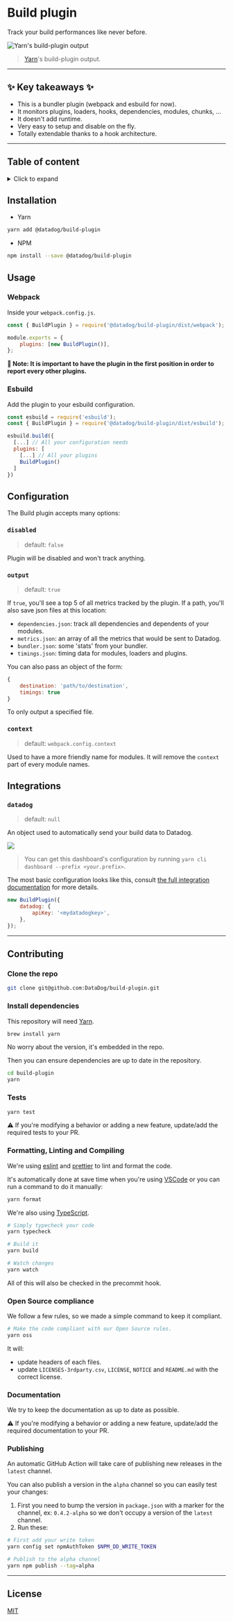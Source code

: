 # Build plugin <!-- omit in toc -->

Track your build performances like never before.

![Yarn's build-plugin output](./assets/build-plugin-output.png)

> [Yarn](https://github.com/yarnpkg/berry)'s build-plugin output.

---

## ✨ Key takeaways ✨ <!-- omit in toc -->

-   This is a bundler plugin (webpack and esbuild for now).
-   It monitors plugins, loaders, hooks, dependencies, modules, chunks, ...
-   It doesn't add runtime.
-   Very easy to setup and disable on the fly.
-   Totally extendable thanks to a hook architecture.

---

## Table of content <!-- omit in toc -->

<details>
<summary>Click to expand</summary>

- [Installation](#installation)
- [Usage](#usage)
  - [Webpack](#webpack)
  - [Esbuild](#esbuild)
- [Configuration](#configuration)
  - [`disabled`](#disabled)
  - [`output`](#output)
  - [`context`](#context)
- [Integrations](#integrations)
  - [`datadog`](#datadog)
- [Contributing](#contributing)
  - [Clone the repo](#clone-the-repo)
  - [Install dependencies](#install-dependencies)
  - [Tests](#tests)
  - [Formatting, Linting and Compiling](#formatting-linting-and-compiling)
  - [Open Source compliance](#open-source-compliance)
  - [Documentation](#documentation)
  - [Publishing](#publishing)
- [License](#license)

</details>

## Installation

-   Yarn

```bash
yarn add @datadog/build-plugin
```

-   NPM

```bash
npm install --save @datadog/build-plugin
```

## Usage

### Webpack

Inside your `webpack.config.js`.

```js
const { BuildPlugin } = require('@datadog/build-plugin/dist/webpack');

module.exports = {
    plugins: [new BuildPlugin()],
};
```

**📝 Note: It is important to have the plugin in the first position in order to report every other plugins.**

### Esbuild

Add the plugin to your esbuild configuration.

```js
const esbuild = require('esbuild');
const { BuildPlugin } = require('@datadog/build-plugin/dist/esbuild');

esbuild.build({
  [...] // All your configuration needs
  plugins: [
    [...] // All your plugins
    BuildPlugin()
  ]
})
```

## Configuration

The Build plugin accepts many options:

### `disabled`

> default: `false`

Plugin will be disabled and won't track anything.

### `output`

> default: `true`

If `true`, you'll see a top 5 of all metrics tracked by the plugin.
If a path, you'll also save json files at this location:

-   `dependencies.json`: track all dependencies and dependents of your modules.
-   `metrics.json`: an array of all the metrics that would be sent to Datadog.
-   `bundler.json`: some 'stats' from your bundler.
-   `timings.json`: timing data for modules, loaders and plugins.

You can also pass an object of the form:

```javascript
{
    destination: 'path/to/destination',
    timings: true
}
```

To only output a specified file.

### `context`

> default: `webpack.config.context`

Used to have a more friendly name for modules. It will remove the `context` part of every module names.

## Integrations

### `datadog`

> default: `null`

An object used to automatically send your build data to Datadog.

![](./assets/datadog-dashboard.png)

> You can get this dashboard's configuration by running `yarn cli dashboard --prefix <your.prefix>`.

The most basic configuration looks like this, consult
[the full integration documentation](./src/hooks/datadog) for more details.

```javascript
new BuildPlugin({
    datadog: {
        apiKey: '<mydatadogkey>',
    },
});
```

---

## Contributing

### Clone the repo

```bash
git clone git@github.com:DataDog/build-plugin.git
```

### Install dependencies

This repository will need [Yarn](https://yarnpkg.com/).

```bash
brew install yarn
```

No worry about the version, it's embedded in the repo.

Then you can ensure dependencies are up to date in the repository.

```bash
cd build-plugin
yarn
```

### Tests

```bash
yarn test
```

⚠️ If you're modifying a behavior or adding a new feature,
update/add the required tests to your PR.

### Formatting, Linting and Compiling

We're using [eslint](https://eslint.org/) and [prettier](https://prettier.io/) to lint and format the code.

It's automatically done at save time when you're using [VSCode](https://code.visualstudio.com/) or you can run a command to do it manually:

```bash
yarn format
```

We're also using [TypeScript](https://www.typescriptlang.org/).

```bash
# Simply typecheck your code
yarn typecheck

# Build it
yarn build

# Watch changes
yarn watch
```

All of this will also be checked in the precommit hook.

### Open Source compliance

We follow a few rules, so we made a simple command to keep it compliant.

```bash
# Make the code compliant with our Open Source rules.
yarn oss
```

It will:

-   update headers of each files.
-   update `LICENSES-3rdparty.csv`, `LICENSE`, `NOTICE` and `README.md` with the correct license.

### Documentation

We try to keep the documentation as up to date as possible.

⚠️ If you're modifying a behavior or adding a new feature,
update/add the required documentation to your PR.

### Publishing

An automatic GitHub Action will take care of publishing new releases in the `latest` channel.

You can also publish a version in the `alpha` channel so you can easily test your changes:

1. First you need to bump the version in `package.json` with a marker for the channel, ex: `0.4.2-alpha` so we don't occupy a version of the `latest` channel.
1. Run these:

```bash
# First add your write token
yarn config set npmAuthToken $NPM_DD_WRITE_TOKEN

# Publish to the alpha channel
yarn npm publish --tag=alpha
```

---

## License

[MIT](LICENSE)
